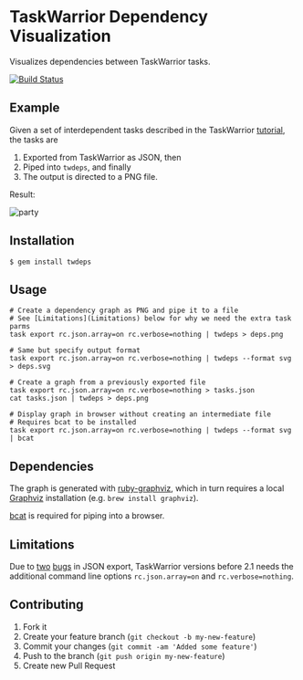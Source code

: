# TaskWarrior Dependency Visualization

Visualizes dependencies between TaskWarrior tasks.

[![Build Status](https://secure.travis-ci.org/nerab/twdeps.png?branch=master)](http://travis-ci.org/nerab/twdeps)

## Example

Given a set of interdependent tasks described in the TaskWarrior [tutorial](http://taskwarrior.org/projects/taskwarrior/wiki/Tutorial2#DEPENDENCIES), the tasks are

1. Exported from TaskWarrior as JSON, then
1. Piped into `twdeps`, and finally
1. The output is directed to a PNG file.

Result:

![party](https://raw.github.com/nerab/twdeps/master/examples/party.png)

## Installation

    $ gem install twdeps

## Usage

    # Create a dependency graph as PNG and pipe it to a file
    # See [Limitations](Limitations) below for why we need the extra task parms
    task export rc.json.array=on rc.verbose=nothing | twdeps > deps.png
  
    # Same but specify output format
    task export rc.json.array=on rc.verbose=nothing | twdeps --format svg > deps.svg

    # Create a graph from a previously exported file
    task export rc.json.array=on rc.verbose=nothing > tasks.json
    cat tasks.json | twdeps > deps.png
  
    # Display graph in browser without creating an intermediate file
    # Requires bcat to be installed
    task export rc.json.array=on rc.verbose=nothing | twdeps --format svg | bcat

## Dependencies

The graph is generated with [ruby-graphviz](https://github.com/glejeune/Ruby-Graphviz), which in turn requires a local [Graphviz](http://graphviz.org/) installation (e.g. `brew install graphviz`).

[bcat](http://rtomayko.github.com/bcat/) is required for piping into a browser.

## Limitations

Due to [two](http://taskwarrior.org/issues/1017) [bugs](http://taskwarrior.org/issues/1013) in JSON export, TaskWarrior versions before 2.1 needs the additional command line options `rc.json.array=on` and `rc.verbose=nothing`.

## Contributing

1. Fork it
2. Create your feature branch (`git checkout -b my-new-feature`)
3. Commit your changes (`git commit -am 'Added some feature'`)
4. Push to the branch (`git push origin my-new-feature`)
5. Create new Pull Request
